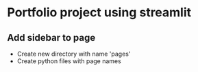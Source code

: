 # Portfolio project using streamlit

## Add sidebar to page
- Create new directory with name 'pages'
- Create python files with page names